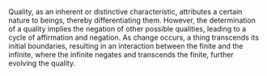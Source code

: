 

Quality, as an inherent or distinctive characteristic, attributes a certain nature to beings, thereby differentiating them. However, the determination of a quality implies the negation of other possible qualities, leading to a cycle of affirmation and negation. As change occurs, a thing transcends its initial boundaries, resulting in an interaction between the finite and the infinite, where the infinite negates and transcends the finite, further evolving the quality.

